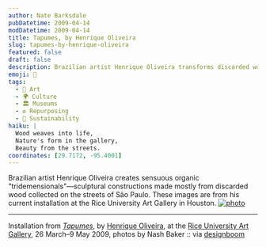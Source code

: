 ```yaml
---
author: Nate Barksdale
pubDatetime: 2009-04-14
modDatetime: 2009-04-14
title: Tapumes, by Henrique Oliveira
slug: tapumes-by-henrique-oliveira
featured: false
draft: false
description: Brazilian artist Henrique Oliveira transforms discarded wood into vibrant sculptures in his latest installation, _Tapumes_.
emoji: 🌳
tags:
  - 🎨 Art
  - 🌍 Culture
  - 🏛️ Museums
  - ♻️ Repurposing
  - 🌱 Sustainability
haiku: |
  Wood weaves into life,  
  Nature's form in the gallery,  
  Beauty from the streets.
coordinates: [29.7172, -95.4001]
---
```


Brazilian artist Henrique Oliveira creates sensuous organic "tridemensionals"—sculptural constructions made mostly from discarded wood collected on the streets of São Paulo. These images are from his current installation at the Rice University Art Gallery in Houston. [![photo](http://culture-making.com/media/tapumes.jpg)](http://www.designboom.com/weblog/cat/10/view/6027/henrique-oliveira-tapumes-at-rice-gallery-houston-texas.html)

---

Installation from [_Tapumes_](http://www.designboom.com/weblog/cat/10/view/6027/henrique-oliveira-tapumes-at-rice-gallery-houston-texas.html), by [Henrique Oliveira](http://www.henriqueoliveira.com/), at the [Rice University Art Gallery](http://web.archive.org/web/20140812070007/http://www.ricegallery.org/new/exhibition/tapumes.html), 26 March–9 May 2009, photos by Nash Baker :: via [designboom](http://www.designboom.com/weblog/cat/10/view/6027/henrique-oliveira-tapumes-at-rice-gallery-houston-texas.html)
